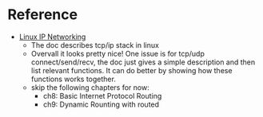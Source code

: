 # Reference
- [Linux IP Networking](https://www.cs.unh.edu/cnrg/people/gherrin/linux-net.html)
  - The doc describes tcp/ip stack in linux
  - Overvall it looks pretty nice! One issue is for tcp/udp connect/send/recv, the doc just gives a simple description and then list relevant functions. It can do better by showing how these functions works together.
  - skip the following chapters for now:
    - ch8: Basic Internet Protocol Routing
    - ch9: Dynamic Rounting with routed
